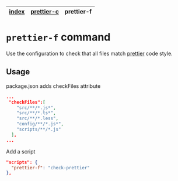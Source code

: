 | [index](../README.md) | [prettier-c](prettier-c.md) | prettier-f |
|-----------------------|-------------------|-------|

# `prettier-f` command

Use the configuration to check that all files match [prettier](https://github.com/prettier/prettier) code style.

## Usage

package.json adds checkFiles attribute

```json
...
 "checkFiles":[
    "src/**/*.js*",
    "src/**/*.ts*",
    "src/**/*.less",
    "config/**/*.js*",
    "scripts/**/*.js"
  ],
...
```

Add a script

```json
"scripts": {
  "prettier-f": "check-prettier"
},
```

